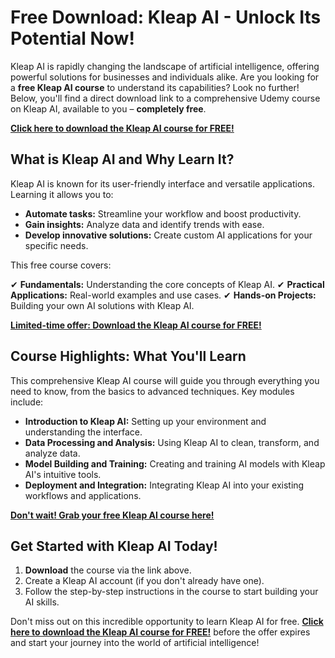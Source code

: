 # Free Download: Kleap AI - Unlock Its Potential Now!

Kleap AI is rapidly changing the landscape of artificial intelligence, offering powerful solutions for businesses and individuals alike. Are you looking for a **free Kleap AI course** to understand its capabilities? Look no further! Below, you'll find a direct download link to a comprehensive Udemy course on Kleap AI, available to you – **completely free**.

[**Click here to download the Kleap AI course for FREE!**](https://udemywork.com/kleap-ai)

## What is Kleap AI and Why Learn It?

Kleap AI is known for its user-friendly interface and versatile applications. Learning it allows you to:

*   **Automate tasks:** Streamline your workflow and boost productivity.
*   **Gain insights:** Analyze data and identify trends with ease.
*   **Develop innovative solutions:** Create custom AI applications for your specific needs.

This free course covers:

✔ **Fundamentals:** Understanding the core concepts of Kleap AI.
✔ **Practical Applications:** Real-world examples and use cases.
✔ **Hands-on Projects:** Building your own AI solutions with Kleap AI.

[**Limited-time offer: Download the Kleap AI course for FREE!**](https://udemywork.com/kleap-ai)

## Course Highlights: What You'll Learn

This comprehensive Kleap AI course will guide you through everything you need to know, from the basics to advanced techniques. Key modules include:

*   **Introduction to Kleap AI:** Setting up your environment and understanding the interface.
*   **Data Processing and Analysis:** Using Kleap AI to clean, transform, and analyze data.
*   **Model Building and Training:** Creating and training AI models with Kleap AI's intuitive tools.
*   **Deployment and Integration:** Integrating Kleap AI into your existing workflows and applications.

[**Don't wait! Grab your free Kleap AI course here!**](https://udemywork.com/kleap-ai)

## Get Started with Kleap AI Today!

1.  **Download** the course via the link above.
2.  Create a Kleap AI account (if you don't already have one).
3.  Follow the step-by-step instructions in the course to start building your AI skills.

Don't miss out on this incredible opportunity to learn Kleap AI for free. **[Click here to download the Kleap AI course for FREE!](https://udemywork.com/kleap-ai)** before the offer expires and start your journey into the world of artificial intelligence!
